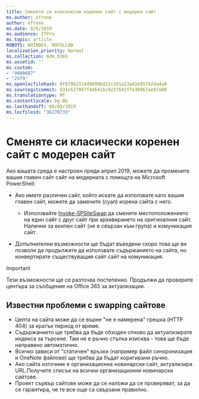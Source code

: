 ```yaml
---
title: Сменяте си класически коренен сайт с модерен сайт
ms.author: efrene
author: efrene
ms.date: 8/6/2019
ms.audience: ITPro
ms.topic: article
ROBOTS: NOINDEX, NOFOLLOW
localization_priority: Normal
ms.collection: Adm_O365
ms.assetid: ''
ms.custom:
- "9000687"
- "2579"
ms.openlocfilehash: 0f6f962314d9099bd21c281a23ad2e95742da4a8
ms.sourcegitcommit: 631e527967f4d641bc9227642ffe38967ae87a00
ms.translationtype: MT
ms.contentlocale: bg-BG
ms.lasthandoff: 08/09/2019
ms.locfileid: "36270733"
---
```

# <a name="swap-your-classic-root-site-with-a-modern-site"></a>Сменяте си класически коренен сайт с модерен сайт

Ако вашата среда е настроен преди април 2019, можете да промените вашия главен сайт сайт на модерната с помощта на Microsoft PowerShell:

- Ако имате различен сайт, който искате да използвате като вашия главен сайт, можете да замените (суап) корена сайта с него. 
    - Използвайте [Invoke-SPSiteSwap](https://docs.microsoft.com/powershell/module/sharepoint-online/invoke-spositeswap?view=sharepoint-ps) да сменяте местоположението на един сайт с друг сайт при архивирането на оригиналния сайт. Налични за екипен сайт (не е свързан към група) и комуникация сайт. 

- Допълнителни възможности ще бъдат въведени скоро това ще ви позволи да продължите да използвате съдържанието на сайта, но конвертирате съществуващия сайт сайт на комуникация. 
>[!Important]
>Тези възможности ще се разточва постепенно. Продължи да проверите центъра за съобщение на Office 365 за актуализации. 

## <a name="known-issues-with-swapping-sites"></a>Известни проблеми с swapping сайтове

- Целта на сайта може да се върне "не е намерена" грешка (HTTP 404) за кратък период от време.
- Съдържанието ще трябва да бъде обходен отново да актуализирате индекса за търсене. Там не е ръчно стъпка изисква - това ще бъде направено автоматично.
- Всичко зависи от "статичен" връзки (например файл синхронизация и OneNote файлове) ще трябва да бъдат коригирани ръчно.
- Ако сайта източник е организационна новинарски сайт, актуализира URL.Получите списък на всички организационни новинарски сайтове.
- Проект сървър сайтове може да се наложи да се проверяват, за да се гарантира, че те все още са свързани правилно.






